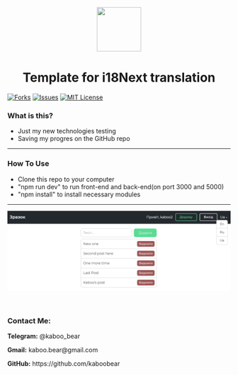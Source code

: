 <p align="center">
    <img src="https://img.icons8.com/bubbles/100/000000/rocket.png" width="100" height="100">
</p>

<h1 align="center">Template for i18Next translation</h1>

[![Forks][forks-shield]][forks-url]
[![Issues][issues-shield]][issues-url]
[![MIT License][license-shield]][license-url]

### What is this?
+ Just my new technologies testing
+ Saving my progres on the GitHub repo

<hr>

### How To Use
+ Clone this repo to your computer
+ "npm run dev" to run front-end and back-end(on port 3000 and 5000)
+ "npm install" to install necessary modules



<hr>

![Layout](kaboo.png)

<br>

<h3>Contact Me:</h3>

<div>
    <p><b>Telegram:</b> @kaboo_bear </p>
</div>

<div>
    <p><b>Gmail:</b> kaboo.bear@gmail.com </p>
</div>

<div>
    <p><b>GitHub:</b> https://github.com/kaboobear</p>
</div>












[forks-shield]: https://img.shields.io/github/forks/kaboobear/i18Next-Translation?style=flat-square
[forks-url]: https://github.com/kaboobear/i18Next-Translation/network/members
[issues-shield]: https://img.shields.io/github/issues/kaboobear/i18Next-Translation.svg?style=flat-square
[issues-url]: https://github.com/kaboobear/i18Next-Translation/issues
[license-shield]: https://img.shields.io/github/license/kaboobear/i18Next-Translation.svg?style=flat-square
[license-url]: https://github.com/kaboobear/i18Next-Translation/blob/master/LICENSE.txt
